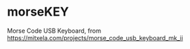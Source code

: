 # morseKEY
Morse Code USB Keyboard, from https://mitxela.com/projects/morse_code_usb_keyboard_mk_ii
